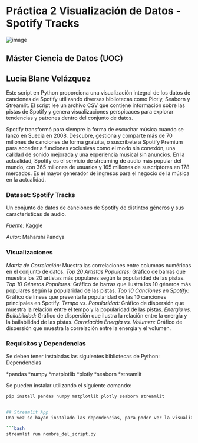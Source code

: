 # Práctica 2 Visualización de Datos - Spotify Tracks
![image](https://github.com/LuciaBlancV/PR2_Visualizacion/assets/148953141/60a9d182-178e-41cd-a5a0-4a00d73d4907) 

## Máster Ciencia de Datos (UOC)
## Lucia Blanc Velázquez
Este script en Python proporciona una visualización integral de los datos de canciones de Spotify utilizando diversas bibliotecas como Plotly, Seaborn y Streamlit. El script lee un archivo CSV que contiene información sobre las pistas de Spotify y genera visualizaciones perspicaces para explorar tendencias y patrones dentro del conjunto de datos.


Spotify transformó para siempre la forma de escuchar música cuando se lanzó en Suecia en 2008. Descubre, gestiona y comparte más de 70 millones de canciones de forma gratuita, o suscríbete a Spotify Premium para acceder a funciones exclusivas como el modo sin conexión, una calidad de sonido mejorada y una experiencia musical sin anuncios. En la actualidad, Spotify es el servicio de streaming de audio más popular del mundo, con 365 millones de usuarios y 165 millones de suscriptores en 178 mercados. Es el mayor generador de ingresos para el negocio de la música en la actualidad.


### Dataset: Spotify Tracks
Un conjunto de datos de canciones de Spotify de distintos géneros y sus características de audio.

*Fuente:* Kaggle

*Autor*: Maharshi Pandya



### Visualizaciones

*Matriz de Correlación:* Muestra las correlaciones entre columnas numéricas en el conjunto de datos.
*Top 20 Artistas Populares:* Gráfico de barras que muestra los 20 artistas más populares según la popularidad de las pistas.
*Top 10 Géneros Populares:* Gráfico de barras que ilustra los 10 géneros más populares según la popularidad de las pistas.
*Top 10 Canciones en Spotify:* Gráfico de líneas que presenta la popularidad de las 10 canciones principales en Spotify.
*Tempo vs. Popularidad:* Gráfico de dispersión que muestra la relación entre el tempo y la popularidad de las pistas.
*Energía vs. Bailabilidad:* Gráfico de dispersión que ilustra la relación entre la energía y la bailabilidad de las pistas.
*Correlación Energía vs. Volumen:* Gráfico de dispersión que muestra la correlación entre la energía y el volumen.




### Requisitos y Dependencias
Se deben tener instaladas las siguientes bibliotecas de Python:
Dependencias

*pandas
*numpy
*matplotlib
*plotly
*seaborn
*streamlit


Se pueden instalar utilizando el siguiente comando:

```bash
pip install pandas numpy matplotlib plotly seaborn streamlit


## Streamlit App
Una vez se hayan instalado las dependencias, para poder ver la visualización, se debe escribir el siguiente código en el terminal: 

```bash
streamlit run nombre_del_script.py


